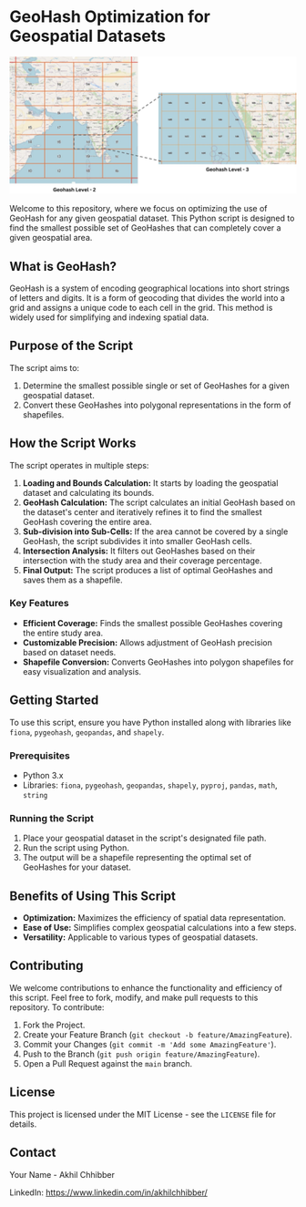 # GeoHash Optimization for Geospatial Datasets
<p align="center">
  <img src="https://github.com/akhilchibber/Optimum-Geohash/blob/main/geohash.jpeg?raw=true" alt="earthml Logo">
</p>

Welcome to this repository, where we focus on optimizing the use of GeoHash for any given geospatial dataset. This Python script is designed to find the smallest possible set of GeoHashes that can completely cover a given geospatial area.

## What is GeoHash?

GeoHash is a system of encoding geographical locations into short strings of letters and digits. It is a form of geocoding that divides the world into a grid and assigns a unique code to each cell in the grid. This method is widely used for simplifying and indexing spatial data.

## Purpose of the Script

The script aims to:
1. Determine the smallest possible single or set of GeoHashes for a given geospatial dataset.
2. Convert these GeoHashes into polygonal representations in the form of shapefiles.

## How the Script Works

The script operates in multiple steps:
1. **Loading and Bounds Calculation:** It starts by loading the geospatial dataset and calculating its bounds.
2. **GeoHash Calculation:** The script calculates an initial GeoHash based on the dataset's center and iteratively refines it to find the smallest GeoHash covering the entire area.
3. **Sub-division into Sub-Cells:** If the area cannot be covered by a single GeoHash, the script subdivides it into smaller GeoHash cells.
4. **Intersection Analysis:** It filters out GeoHashes based on their intersection with the study area and their coverage percentage.
5. **Final Output:** The script produces a list of optimal GeoHashes and saves them as a shapefile.

### Key Features

- **Efficient Coverage:** Finds the smallest possible GeoHashes covering the entire study area.
- **Customizable Precision:** Allows adjustment of GeoHash precision based on dataset needs.
- **Shapefile Conversion:** Converts GeoHashes into polygon shapefiles for easy visualization and analysis.

## Getting Started

To use this script, ensure you have Python installed along with libraries like `fiona`, `pygeohash`, `geopandas`, and `shapely`.

### Prerequisites

- Python 3.x
- Libraries: `fiona`, `pygeohash`, `geopandas`, `shapely`, `pyproj`, `pandas`, `math`, `string`

### Running the Script

1. Place your geospatial dataset in the script's designated file path.
2. Run the script using Python.
3. The output will be a shapefile representing the optimal set of GeoHashes for your dataset.

## Benefits of Using This Script

- **Optimization:** Maximizes the efficiency of spatial data representation.
- **Ease of Use:** Simplifies complex geospatial calculations into a few steps.
- **Versatility:** Applicable to various types of geospatial datasets.

## Contributing

We welcome contributions to enhance the functionality and efficiency of this script. Feel free to fork, modify, and make pull requests to this repository. To contribute:

1. Fork the Project.
2. Create your Feature Branch (`git checkout -b feature/AmazingFeature`).
3. Commit your Changes (`git commit -m 'Add some AmazingFeature'`).
4. Push to the Branch (`git push origin feature/AmazingFeature`).
5. Open a Pull Request against the `main` branch.

## License

This project is licensed under the MIT License - see the `LICENSE` file for details.

## Contact

Your Name - Akhil Chhibber

LinkedIn: https://www.linkedin.com/in/akhilchhibber/
